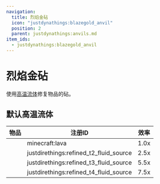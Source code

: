 ```yaml
---
navigation:
  title: 烈焰金砧
  icon: "justdynathings:blazegold_anvil"
  position: 2
  parent: justdynathings:anvils.md
item_ids:
  - justdynathings:blazegold_anvil
---
```


# 烈焰金砧

使用[高温流体](https://github.com/DevDyna/JustDynaThings/blob/main/src/generated/resources/data/justdynathings/data_maps/fluid/anvils/blazegold_repair.json)修复物品的砧。

<BlockImage id="justdynathings:blazegold_anvil" scale="4.0"/>

<RecipeFor id="justdynathings:blazegold_anvil" />

## 默认高温流体

| 物品                                                                     | 注册ID                                 | 效率 |
| ------------------------------------------------------------------------ | -------------------------------------- | ---- |
| <ItemImage id= "minecraft:lava_bucket"            scale="0.75" />        | minecraft:lava                         | 1.0x |
| <ItemImage id="justdirethings:refined_t2_fluid_bucket"  scale="0.75" />  | justdirethings:refined_t2_fluid_source | 2.5x |
| <ItemImage id= "justdirethings:refined_t3_fluid_bucket"  scale="0.75" /> | justdirethings:refined_t3_fluid_source | 5.5x |
| <ItemImage id= "justdirethings:refined_t4_fluid_bucket"  scale="0.75" /> | justdirethings:refined_t4_fluid_source | 7.5x |
